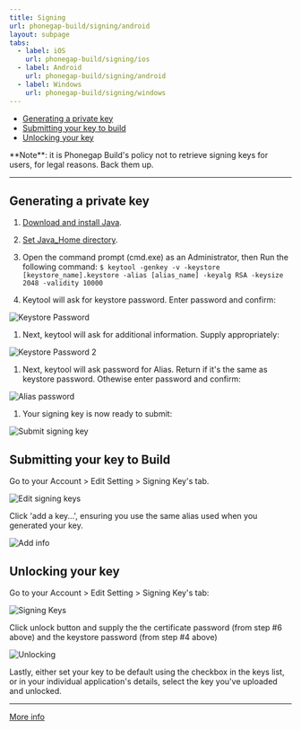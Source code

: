 ```yaml
---
title: Signing
url: phonegap-build/signing/android
layout: subpage
tabs:
  - label: iOS
    url: phonegap-build/signing/ios
  - label: Android
    url: phonegap-build/signing/android
  - label: Windows
    url: phonegap-build/signing/windows
---
```


- [Generating a private key](#generating-a-private-key)
- [Submitting your key to build](#submitting-your-key-to-build)
- [Unlocking your key](#unlocking-your-key)

<div class="alert-info">**Note**: it is Phonegap Build's policy not to retrieve signing keys for users, for legal reasons. Back them up.</div>

***

## Generating a private key

1. [Download and install Java](http://www.java.com/en/download/index.jsp).

1. [Set Java_Home directory](http://docs.oracle.com/cd/E19182-01/820-7851/inst_cli_jdk_javahome_t/index.html).

1. Open the command prompt (cmd.exe) as an Administrator, then Run the following command: `$ keytool -genkey -v -keystore [keystore_name].keystore -alias [alias_name] -keyalg RSA -keysize 2048 -validity 10000`

1. Keytool will ask for keystore password. Enter password and confirm:

  ![Keystore Password](/images/phonegap-build/android_keystore_pass.png)

1. Next, keytool will ask for additional information. Supply appropriately:

  ![Keystore Password 2](/images/phonegap-build/additional_info.png)

1. Next, keytool will ask password for Alias. Return if it's the same as keystore password. Othewise enter password and confirm:

  ![Alias password](/images/phonegap-build/alias_password.png)

1. Your signing key is now ready to submit:

  ![Submit signing key](/images/phonegap-build/keystore_ready.png)

## Submitting your key to Build

Go to your Account > Edit Setting > Signing Key's tab.

![Edit signing keys](/images/phonegap-build/edit_account_settings.png)

Click 'add a key...', ensuring you use the same alias used when you generated your key.

![Add info](/images/phonegap-build/add_key.png)

## Unlocking your key

Go to your Account > Edit Setting > Signing Key's tab:

![Signing Keys](/images/phonegap-build/edit_account_settings.png)

Click unlock button and supply the the certificate password (from step #6 above) and the keystore password (from step #4 above)

![Unlocking](/images/phonegap-build/unlock_key.png)

Lastly, either set your key to be default using the checkbox in the keys list, or in your individual application's details, select the key you've uploaded and unlocked.

***

[More info](http://developer.android.com/tools/publishing/app-signing.html#cert)
